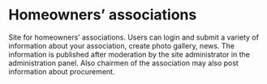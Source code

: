 # Homeowners’ associations
Site for homeowners’ associations. Users can login and submit a variety of information about your association, create photo gallery, news.  The information is published after moderation by the site administrator in the administration panel. Also chairmen of the association may also post information about procurement.
